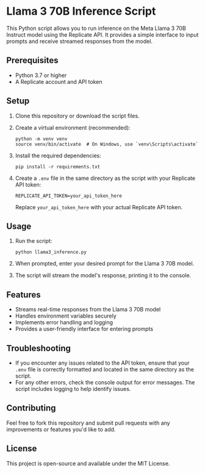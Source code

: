 # Llama 3 70B Inference Script

This Python script allows you to run inference on the Meta Llama 3 70B Instruct model using the Replicate API. It provides a simple interface to input prompts and receive streamed responses from the model.

## Prerequisites

- Python 3.7 or higher
- A Replicate account and API token

## Setup

1. Clone this repository or download the script files.

2. Create a virtual environment (recommended):
   ```
   python -m venv venv
   source venv/bin/activate  # On Windows, use `venv\Scripts\activate`
   ```

3. Install the required dependencies:
   ```
   pip install -r requirements.txt
   ```

4. Create a `.env` file in the same directory as the script with your Replicate API token:
   ```
   REPLICATE_API_TOKEN=your_api_token_here
   ```

   Replace `your_api_token_here` with your actual Replicate API token.

## Usage

1. Run the script:
   ```
   python llama3_inference.py
   ```

2. When prompted, enter your desired prompt for the Llama 3 70B model.

3. The script will stream the model's response, printing it to the console.

## Features

- Streams real-time responses from the Llama 3 70B model
- Handles environment variables securely
- Implements error handling and logging
- Provides a user-friendly interface for entering prompts

## Troubleshooting

- If you encounter any issues related to the API token, ensure that your `.env` file is correctly formatted and located in the same directory as the script.
- For any other errors, check the console output for error messages. The script includes logging to help identify issues.

## Contributing

Feel free to fork this repository and submit pull requests with any improvements or features you'd like to add.

## License

This project is open-source and available under the MIT License.
